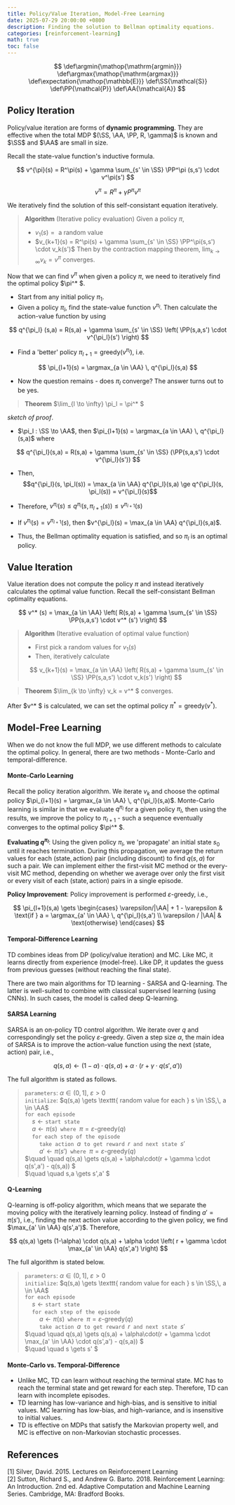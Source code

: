 ```yaml
---
title: Policy/Value Iteration, Model-Free Learning
date: 2025-07-29 20:00:00 +0800
description: Finding the solution to Bellman optimality equations.
categories: [reinforcement-learning]
math: true
toc: false
---
```


$$
    \def\argmin{\mathop{\mathrm{argmin}}}
    \def\argmax{\mathop{\mathrm{argmax}}}
    \def\expectation{\mathop{\mathbb{E}}}
    \def\SS{\mathcal{S}}
    \def\PP{\mathcal{P}}
    \def\AA{\mathcal{A}}
$$

## Policy Iteration

Policy/value iteration are forms of **dynamic programming**. They are effective when the total MDP $(\SS, \AA, \PP, R, \gamma)$ is known and $\SS$ and $\AA$ are small in size. 

Recall the state-value function's inductive formula.

$$
v^{\pi}(s) = R^\pi(s) + \gamma \sum_{s' \in \SS} \PP^\pi (s,s') \cdot v^\pi(s')
$$

$$
v^\pi = R^\pi + \gamma P^\pi v^\pi
$$

We iteratively find the solution of this self-consistant equation iteratively.

> **Algorithm** (Iterative policy evaluation) Given a policy $\pi$,
> - $v_1(s) = \text{ a random value }$
> - $v_{k+1}(s) = R^\pi(s) + \gamma \sum_{s' \in \SS} \PP^\pi(s,s') \cdot v_k(s')$
> Then by the contraction mapping theorem, $\lim_{k \to \infty} v_k = v^\pi$ converges.

Now that we can find $v^\pi$ when given a policy $\pi$, we need to iteratively find the optimal policy $\pi^* $. 
- Start from any initial policy $\pi_1$.
- Given a policy $\pi_l$, find the state-value function $v^{\pi_l}$. Then calculate the action-value function by using

$$
q^{\pi_l} (s,a) = R(s,a) + \gamma \sum_{s' \in \SS} \left( \PP(s,a,s') \cdot v^{\pi_l}(s') \right)
$$

- Find a 'better' policy $\pi_{l+1} = \text{greedy}(v^{\pi_l})$, i.e.

$$
\pi_{l+1}(s) = \argmax_{a \in \AA} \, q^{\pi_l}(s,a)
$$

- Now the question remains - does $\pi_l$ converge? The answer turns out to be yes.

> **Theorem** $\lim_{l \to \infty} \pi_l = \pi^* $

_sketch of proof_. 

- $\pi_l : \SS \to \AA$, then $\pi_{l+1}(s) = \argmax_{a \in \AA} \, q^{\pi_l}(s,a)$ where

$$
q^{\pi_l}(s,a) = R(s,a) + \gamma \sum_{s' \in \SS} (\PP(s,a,s') \cdot v^{\pi_l}(s'))
$$

- Then, $$q^{\pi_l}(s, \pi_l(s)) = \max_{a \in \AA} q^{\pi_l}(s,a) \ge q^{\pi_l}(s, \pi_l(s)) = v^{\pi_l}(s)$$

- Therefore, $v^{\pi_l}(s) \le q^{\pi_l}(s,\pi_{l+1}(s)) \le v^{\pi_{l+1}}(s)$

- If $v^{\pi_l}(s) = v^{\pi_{l+1}}(s)$, then $v^{\pi_l}(s) = \max_{a \in \AA} q^{\pi_l}(s,a)$.

- Thus, the Bellman optimality equation is satisfied, and so $\pi_l$ is an optimal policy.

## Value Iteration

Value iteration does not compute the policy $\pi$ and instead iteratively calculates the optimal value function. Recall the self-consistant Bellman optimality equations.

$$
v^* (s) = \max_{a \in \AA} \left( R(s,a) + \gamma \sum_{s' \in \SS} \PP(s,a,s') \cdot v^* (s') \right)
$$

> **Algorithm** (Iterative evaluation of optimal value function) 
> - First pick a random values for $v_1(s)$
> - Then, iteratively calculate
>
> $$
v_{k+1}(s) = \max_{a \in \AA} \left( R(s,a) + \gamma \sum_{s' \in \SS} \PP(s,a,s') \cdot v_k(s') \right)
> $$

> **Theorem** $\lim_{k \to \infty} v_k = v^* $ converges.

After $v^* $ is calculated, we can set the optimal policy $\pi^* = \text{greedy}(v^* )$. 

## Model-Free Learning

When we do not know the full MDP, we use different methods to calculate the optimal policy. In general, there are two methods - Monte-Carlo and temporal-difference.

#### Monte-Carlo Learning

Recall the policy iteration algorithm. We iterate $v_k$ and choose the optimal policy $\pi_{l+1}(s) = \argmax_{a \in \AA} \, q^{\pi_l}(s,a)$. Monte-Carlo learning is similar in that we evaluate $q^{\pi_l}$ for a given policy $\pi_l$, then using the results, we improve the policy to $\pi_{l+1}$ - such a sequence eventually converges to the optimal policy $\pi^* $. 

**Evaluating $q^{\pi_l}$**: Using the given policy $\pi_l$, we 'propagate' an initial state $s_0$ until it reaches termination. During this propagation, we average the return values for each $(\text{state},\text{action})$ pair (including discount) to find $q(s,a)$ for such a pair. We can implement either the first-visit MC method or the every-visit MC method, depending on whether we average over only the first visit or every visit of each $(\text{state},\text{action})$ pairs in a single episode.

**Policy Improvement**: Policy improvement is performed $\varepsilon$-greedy, i.e.,

$$
\pi_{l+1}(s,a) \gets \begin{cases} \varepsilon/|\AA| + 1 - \varepsilon & \text{if } a = \argmax_{a' \in \AA} \, q^{\pi_l}(s,a') \\ \varepsilon / |\AA| & \text{otherwise} \end{cases}
$$

#### Temporal-Difference Learning

TD combines ideas from DP (policy/value iteration) and MC. Like MC, it learns directly from experience (model-free). Like DP, it updates the guess from previous guesses (without reaching the final state).

There are two main algorithms for TD learning - SARSA and Q-learning. The latter is well-suited to combine with classical supervised learning (using CNNs). In such cases, the model is called deep Q-learning.

#### SARSA Learning

SARSA is an on-policy TD control algorithm. We iterate over $q$ and correspondingly set the policy $\varepsilon$-greedy. Given a step size $\alpha$, the main idea of SARSA is to improve the action-value function using the next $(\text{state},\text{action})$ pair, i.e.,

$$
q(s,a) \gets (1-\alpha) \cdot q(s,a) + \alpha \cdot \left( r + \gamma \cdot q(s',a') \right)
$$

The full algorithm is stated as follows.

> $\texttt{parameters}$: $\alpha \in (0,1]$, $\varepsilon > 0$ \
> $\texttt{initialize}$: $q(s,a) \gets \texttt{ random value for each } s \in \SS,\,  a \in \AA$ \
> $\texttt{for each episode}$ \
> $\quad s \gets \texttt{start state}$ \
> $\quad a \gets \pi(s) \texttt{ where } \pi = \varepsilon\textrm{-greedy}(q)$ \
> $\quad \texttt{for each step of the episode}$ \
> $\quad \quad \texttt{take action } a \texttt{ to get reward } r \texttt{ and next state } s'$ \
> $\quad \quad a' \gets \pi(s') \texttt{ where } \pi = \varepsilon\textrm{-greedy}(q)$ \
> $\quad \quad q(s,a) \gets q(s,a) + \alpha\cdot(r + \gamma \cdot q(s',a') - q(s,a)) $ \
> $\quad \quad s,a \gets s',a' $

#### Q-Learning

Q-learning is off-policy algorithm, which means that we separate the moving policy with the iteratively learning policy. Instead of finding $a' = \pi(s')$, i.e., finding the next action value according to the given policy, we find $\max_{a' \in \AA} q(s',a')$. Therefore,

$$
q(s,a) \gets (1-\alpha) \cdot q(s,a) + \alpha \cdot \left( r + \gamma \cdot \max_{a' \in \AA} q(s',a') \right)
$$

The full algorithm is stated below.

> $\texttt{parameters}$: $\alpha \in (0,1]$, $\varepsilon > 0$ \
> $\texttt{initialize}$: $q(s,a) \gets \texttt{ random value for each } s \in \SS,\,  a \in \AA$ \
> $\texttt{for each episode}$ \
> $\quad s \gets \texttt{start state}$ \
> $\quad \texttt{for each step of the episode}$ \
> $\quad \quad a \gets \pi(s) \texttt{ where } \pi = \varepsilon\textrm{-greedy}(q)$ \
> $\quad \quad \texttt{take action } a \texttt{ to get reward } r \texttt{ and next state } s'$ \
> $\quad \quad q(s,a) \gets q(s,a) + \alpha\cdot(r + \gamma \cdot \max_{a' \in \AA} \cdot q(s',a') - q(s,a)) $ \
> $\quad \quad s \gets s' $

#### Monte-Carlo vs. Temporal-Difference

- Unlike MC, TD can learn without reaching the terminal state. MC has to reach the terminal state and get reward for each step. Therefore, TD can learn with incomplete episodes.
- TD learning has low-variance and high-bias, and is sensitive to initial values. MC learning has low-bias, and high-variance, and is insensitive to initial values.
- TD is effective on MDPs that satisfy the Markovian property well, and MC is effective on non-Markovian stochastic processes.

## References
[1] Silver, David. 2015. Lectures on Reinforcement Learning \
[2] Sutton, Richard S., and Andrew G. Barto. 2018. Reinforcement Learning: An Introduction. 2nd ed. Adaptive Computation and Machine Learning Series. Cambridge, MA: Bradford Books.